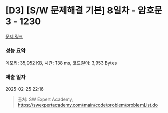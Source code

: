 # [D3] [S/W 문제해결 기본] 8일차 - 암호문3 - 1230 

[문제 링크](https://swexpertacademy.com/main/code/problem/problemDetail.do?contestProbId=AV14zIwqAHwCFAYD) 

### 성능 요약

메모리: 35,952 KB, 시간: 138 ms, 코드길이: 3,953 Bytes

### 제출 일자

2025-02-25 22:16



> 출처: SW Expert Academy, https://swexpertacademy.com/main/code/problem/problemList.do